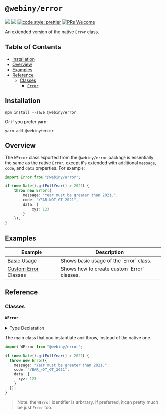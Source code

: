 # `@webiny/error`
[![](https://img.shields.io/npm/dw/@webiny/error.svg)](https://www.npmjs.com/package/@webiny/error)
[![](https://img.shields.io/npm/v/@webiny/error.svg)](https://www.npmjs.com/package/@webiny/error)
[![code style: prettier](https://img.shields.io/badge/code_style-prettier-ff69b4.svg?style=flat-square)](https://github.com/prettier/prettier)
[![PRs Welcome](https://img.shields.io/badge/PRs-welcome-brightgreen.svg?style=flat-square)](http://makeapullrequest.com)

An extended version of the native `Error` class.

## Table of Contents

-   [Installation](#installation)
-   [Overview](#overview)
-   [Examples](#examples)
-   [Reference](#reference)
    -   [Classes](#classes)
        -   [`Error`](#error)

## Installation

```
npm install --save @webiny/error
```

Or if you prefer yarn:

```
yarn add @webiny/error
```


## Overview

The `WError` class exported from the `@webiny/error` package is essentially the same as the native `Error`, except it's extended with additional `message`, `code`, and `data` properties. For example: 

```ts
import Error from "@webiny/error";

if (new Date().getFullYear() > 2021) {
    throw new Error({
        message: "Year must be greater than 2021.",
        code: "YEAR_NOT_GT_2021",
        data: {
            xyz: 123
        }
    });
}
```

## Examples

| Example | Description |
| ------- | ----------- |
| [Basic Usage](./docs/examples/basicUsage.md) | Shows basic usage of the &#x60;Error&#x60; class. |
| [Custom Error Classes](./docs/examples/customClasses.md) | Shows how to create custom &#x60;Error&#x60; classes. |

## Reference

### Classes

#### `WError`

<details>
<summary>Type Declaration</summary>
<p>

```ts
interface ErrorOptions<TData> {
    message?: string;
    code?: string;
    data?: TData;
}

export default class WError<TData = any> extends Error {
    message: string;
    code?: string;
    data?: TData;
    
    constructor(message: string | ErrorOptions<TData>, code?: string, data?: TData);
    
    static from<TData = any>(err: any, options?: ErrorOptions<TData>): WError<any>;
}
```

</p>
</details>  

The main class that you instantiate and throw, instead of the native one.


```ts
import WError from "@webiny/error";

if (new Date().getFullYear() > 2021) {
  throw new Error({
    message: "Year must be greater than 2021.",
    code: "YEAR_NOT_GT_2021",
    data: {
      xyz: 123
    }
  });
}
```

> Note: the `WError` identifier is arbitrary. If preferred, it can pretty much be just `Error` too.
